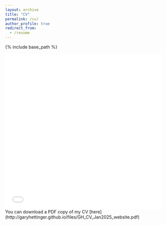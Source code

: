 ```yaml
---
layout: archive
title: "CV"
permalink: /cv/
author_profile: true
redirect_from:
  - /resume
---
```


{% include base_path %}

<iframe src="/files/GH_CV_Website_April2025.pdf" width="100%" height="500" frameborder="no" border="0" marginwidth="0" marginheight="0"></iframe>
You can download a PDF copy of my CV [here](http://garyhettinger.github.io/files/GH_CV_Jan2025_website.pdf)
